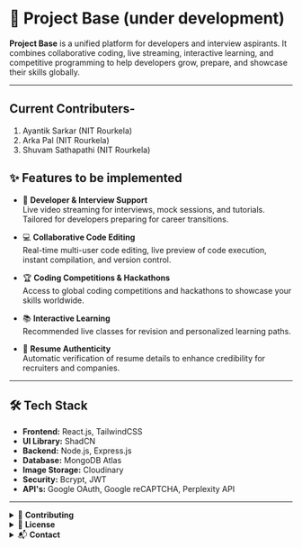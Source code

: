 # 🚀 Project Base (under development)

**Project Base** is a unified platform for developers and interview aspirants. It combines collaborative coding, live streaming, interactive learning, and competitive programming to help developers grow, prepare, and showcase their skills globally.

---

## Current Contributers-

1.  Ayantik Sarkar (NIT Rourkela)
2.  Arka Pal (NIT Rourkela)
3.  Shuvam Sathapathi (NIT Rourkela)

## ✨ Features to be implemented

- 🎯 **Developer & Interview Support**  
  Live video streaming for interviews, mock sessions, and tutorials. Tailored for developers preparing for career transitions.

- 💻 **Collaborative Code Editing**  
  Real-time multi-user code editing, live preview of code execution, instant compilation, and version control.

- 🏆 **Coding Competitions & Hackathons**  
  Access to global coding competitions and hackathons to showcase your skills worldwide.

- 📚 **Interactive Learning**  
  Recommended live classes for revision and personalized learning paths.

- 📝 **Resume Authenticity**  
  Automatic verification of resume details to enhance credibility for recruiters and companies.

---

## 🛠️ Tech Stack

- **Frontend:** React.js, TailwindCSS
- **UI Library:** ShadCN
- **Backend:** Node.js, Express.js
- **Database:** MongoDB Atlas
- **Image Storage:** Cloudinary
- **Security:** Bcrypt, JWT
- **API's:** Google OAuth, Google reCAPTCHA, Perplexity API

---

<details>
  <summary>🤝 <strong>Contributing</strong></summary>

Contributions are welcome! Follow these steps:

1. Fork the repository.
2. Create a new branch: `git checkout -b feature/YourFeature`
3. Commit your changes: `git commit -m 'Add some feature'`
4. Push to the branch: `git push origin feature/YourFeature`
5. Open a Pull Request

</details>

<details>
  <summary>📄 <strong>License</strong></summary>

This project is licensed under the **Apache License 2.0** - see the [LICENSE](LICENSE) file for details.

</details>

<details>
  <summary>📬 <strong>Contact</strong></summary>

## For feedback or collaboration:  
### Ayantik Sarkar
**Email:** ayantik.sarkar2020@gmail.com  
**LinkedIn:** https://www.linkedin.com/in/ayantiksarkar
### Arka Pal
**Email:** somap982@gmail.com  
**LinkedIn:** https://www.linkedin.com/in/arka-pal-678578380/
### Shuvam Sathapathi
**Email:** shuvamsatapathi@gmail.com  
**LinkedIn:** https://www.linkedin.com/in/shuvam-satapathi-9800coc/

</details>
